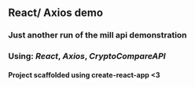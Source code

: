 ## React/ Axios demo

### Just another run of the mill api demonstration

### Using: _React_, _Axios_, _CryptoCompareAPI_

#### Project scaffolded using create-react-app <3